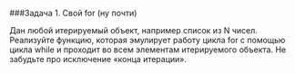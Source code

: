 ###Задача 1. Свой for (ну почти)

Дан любой итерируемый объект, например список из N чисел. Реализуйте функцию, которая эмулирует работу цикла for с помощью цикла while и проходит во всем элементам итерируемого объекта. Не забудьте про исключение «конца итерации».